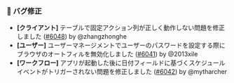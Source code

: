 ### 🐛 バグ修正

* **[クライアント]** テーブルで固定アクション列が正しく動作しない問題を修正しました ([#6048](https://github.com/nocobase/nocobase/pull/6048)) by @zhangzhonghe
* **[ユーザー]** ユーザーマネージメントでユーザーのパスワードを設定する際にブラウザのオートフィルを無効化しました ([#6041](https://github.com/nocobase/nocobase/pull/6041)) by @2013xile
* **[ワークフロー]** アプリが起動した後に日付フィールドに基づくスケジュールイベントがトリガーされない問題を修正しました ([#6042](https://github.com/nocobase/nocobase/pull/6042)) by @mytharcher
